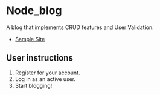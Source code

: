 # Node_blog
A blog that implements CRUD features and User Validation.  
* [Sample Site](https://et-blog.herokuapp.com/)


## User instructions

1. Register for your account.
2. Log in as an active user.
3. Start blogging!

